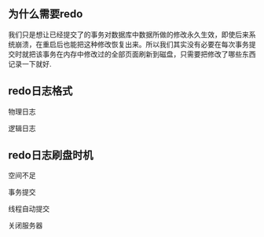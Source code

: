 ## 为什么需要redo

我们只是想让已经提交了的事务对数据库中数据所做的修改永久生效，即使后来系统崩溃，在重启后也能把这种修改恢复出来。所以我们其实没有必要在每次事务提交时就把该事务在内存中修改过的全部页面刷新到磁盘，只需要把修改了哪些东西记录一下就好.



## redo日志格式

物理日志

逻辑日志



## redo日志刷盘时机

空间不足

事务提交

线程自动提交

关闭服务器